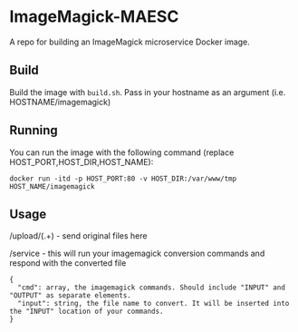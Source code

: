 # ImageMagick-MAESC
A repo for building an ImageMagick microservice Docker image.

## Build

Build the image with `build.sh`. Pass in your hostname as an argument (i.e. HOSTNAME/imagemagick)

## Running

You can run the image with the following command (replace HOST_PORT,HOST_DIR,HOST_NAME):

`docker run -itd -p HOST_PORT:80 -v HOST_DIR:/var/www/tmp HOST_NAME/imagemagick`

## Usage

/upload/(.+) - send original files here

/service - this will run your imagemagick conversion commands and respond with the converted file
```
{
  "cmd": array, the imagemagick commands. Should include "INPUT" and "OUTPUT" as separate elements.
  "input": string, the file name to convert. It will be inserted into the "INPUT" location of your commands.
}
```
